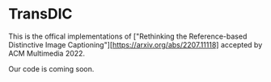 # TransDIC
This is the offical implementations of ["Rethinking the Reference-based Distinctive Image Captioning"][https://arxiv.org/abs/2207.11118] accepted by ACM Multimedia 2022.


Our code is coming soon.
